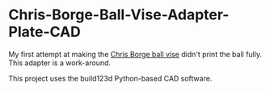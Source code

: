 # Chris-Borge-Ball-Vise-Adapter-Plate-CAD
My first attempt at making the [Chris Borge ball vise](https://www.printables.com/model/823122-open-ball-v1-ball-vise-system) didn't print the ball fully. This adapter is a work-around.

This project uses the build123d Python-based CAD software.
